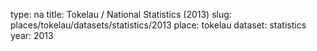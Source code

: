 type: na
title: Tokelau / National Statistics (2013)
slug: places/tokelau/datasets/statistics/2013
place: tokelau
dataset: statistics
year: 2013
